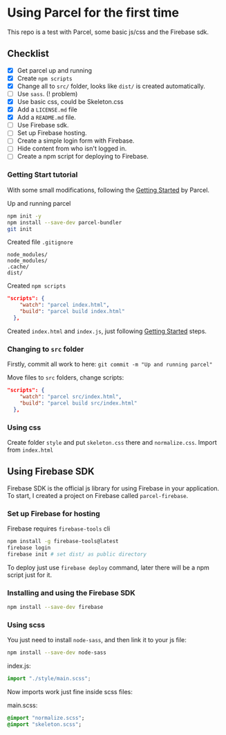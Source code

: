 # Using Parcel for the first time

This repo is a test with Parcel, some basic js/css and the Firebase sdk.
## Checklist

* [x] Get parcel up and running
* [x] Create `npm scripts`
* [x] Change all to `src/` folder, looks like `dist/` is created automatically.
* [ ] Use `sass`. (! problem)
* [x] Use basic css, could be Skeleton.css
* [x] Add a `LICENSE.md` file
* [x] Add a `README.md` file.
* [ ] Use Firebase sdk.
* [ ] Set up Firebase hosting.
* [ ] Create a simple login form with Firebase.
* [ ] Hide content from who isn't logged in.
* [ ] Create a npm script for deploying to Firebase.

### Getting Start tutorial

With some small modifications, following the [Getting Started](https://en.parceljs.org/getting_started.html) by Parcel.

Up and running parcel

```sh
npm init -y
npm install --save-dev parcel-bundler
git init
```

Created file `.gitignore`

```
node_modules/
node_modules/
.cache/
dist/
```

Created `npm scripts`

```json
"scripts": {
    "watch": "parcel index.html",
    "build": "parcel build index.html"
  },
```

Created `index.html` and `index.js`, just following [Getting Started](https://en.parceljs.org/getting_started.html) steps.

### Changing to `src` folder

Firstly, commit all work to here: `git commit -m "Up and running parcel"`

Move files to `src` folders, change scripts:

```json
"scripts": {
    "watch": "parcel src/index.html",
    "build": "parcel build src/index.html"
  },
```

### Using css

Create folder `style` and put `skeleton.css` there and `normalize.css`.
Import from `index.html`

## Using Firebase SDK

Firebase SDK is the official js library for using Firebase in your application.
To start, I created a project on Firebase called `parcel-firebase`.

### Set up Firebase for hosting

Firebase requires `firebase-tools` cli

```sh
npm install -g firebase-tools@latest
firebase login
firebase init # set dist/ as public directory
```

To deploy just use `firebase deploy` command, later there will be a npm script just for it.

### Installing and using the Firebase SDK

```sh
npm install --save-dev firebase
```

### Using scss

You just need to install `node-sass`, and then link it to your js file:

```sh
npm install --save-dev node-sass
```

index.js:

```js
import "./style/main.scss";
```

Now imports work just fine inside scss files:

main.scss:

```sass
@import "normalize.scss";
@import "skeleton.scss";
```
